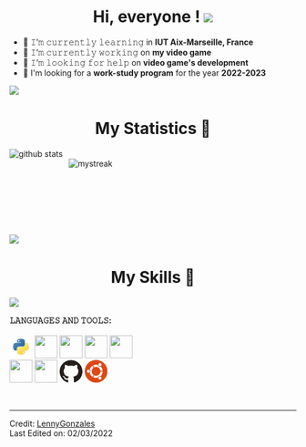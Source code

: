 <h1 align="center">
  Hi, everyone !
  <a target="_blank">
    <img src="https://github.com/JayantGoel001/JayantGoel001/blob/master/GIF/Hi.gif" width="40px" />
  </a>
</h1>

- 🌱 𝙸’𝚖 𝚌𝚞𝚛𝚛𝚎𝚗𝚝𝚕𝚢 𝚕𝚎𝚊𝚛𝚗𝚒𝚗𝚐 in **IUT Aix-Marseille, France**
- 🔭 𝙸’𝚖 𝚌𝚞𝚛𝚛𝚎𝚗𝚝𝚕𝚢 𝚠𝚘𝚛𝚔𝚒𝚗𝚐 on **my video game**
- 🤔 𝙸’𝚖 𝚕𝚘𝚘𝚔𝚒𝚗𝚐 𝚏𝚘𝚛 𝚑𝚎𝚕𝚙 on **video game's development**
- 💼 I'm looking for a **work-study program** for the year **2022-2023**

<img src="https://user-images.githubusercontent.com/73097560/115834477-dbab4500-a447-11eb-908a-139a6edaec5c.gif">

<h1 align="center">My Statistics 🚀</h1>

<p><img align=left src="https://github-readme-stats.vercel.app/api?username=LennyGonzales&show_icons=true&theme=tokyonight" alt="github stats" width="400" /></p>
<p>&nbsp;<img align=right src="https://github-readme-streak-stats.herokuapp.com/?user=LennyGonzales&theme=tokyonight" alt="mystreak" alt="ovi" width="400" /></p>
<br><br><br><br><br><br><br>
<img src="https://user-images.githubusercontent.com/73097560/115834477-dbab4500-a447-11eb-908a-139a6edaec5c.gif">


<h1 align="center">My Skills 📝</h1>

<a target="_blank"><img align="left" justify-content="center" width="475" src="https://github-readme-stats.vercel.app/api/top-langs/?username=LennyGonzales&theme=tokyonight&layout=compact"/></p></a>
<br/>

**𝙻𝙰𝙽𝙶𝚄𝙰𝙶𝙴𝚂 𝙰𝙽𝙳 𝚃𝙾𝙾𝙻𝚂:**  
<br/>
<code><img height="40" width="40" src="https://raw.githubusercontent.com/github/explore/80688e429a7d4ef2fca1e82350fe8e3517d3494d/topics/python/python.png"></code>
<code><img height="40" width="40" src="https://www.naveedashfaq.me/img/c++.png"></code>
<code><img height="40" width="40" src="https://images.vexels.com/media/users/3/166401/isolated/preview/b82aa7ac3f736dd78570dd3fa3fa9e24-java-programming-language-icon-by-vexels.png"></code>
<code><img height="40" width="40" src="https://cdn.iconscout.com/icon/free/png-256/css-131-722685.png"></code>
<code><img height="40" width="40" src="https://cdn2.unrealengine.com/ue-logo-stacked-unreal-engine-w-677x545-fac11de0943f.png"></code>
<br/>
<code><img height="40" width="40" src="https://blog.site-web-creation.net/swc-content/uploads/2012/07/logo-html5-officiel-w3c.png"></code>
<code><img height="40" width="40" src="https://upload.wikimedia.org/wikipedia/commons/thumb/3/3f/Git_icon.svg/1024px-Git_icon.svg.png"></code>
<code><img height="40" width="40" src="https://raw.githubusercontent.com/github/explore/80688e429a7d4ef2fca1e82350fe8e3517d3494d/topics/github-api/github-api.png"></code>
<code><img height="40" width="40" src="https://raw.githubusercontent.com/github/explore/80688e429a7d4ef2fca1e82350fe8e3517d3494d/topics/ubuntu/ubuntu.png"></code>

<br/>


------
Credit: [LennyGonzales](https://github.com/LennyGonzales) <br>
Last Edited on: 02/03/2022
